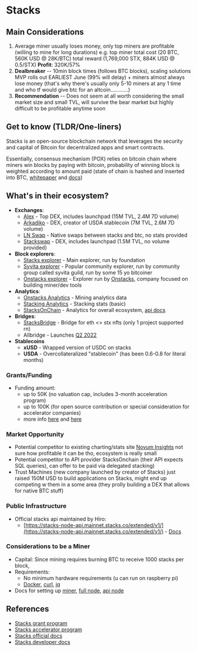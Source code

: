 # Stacks

## Main Considerations

1. Average miner usually loses money, only top miners are profitable (willing to mine for long durations) e.g. top miner total cost (20 BTC, 560K USD @ 28K/BTC) total reward (1,769,000 STX, 884K USD @ 0.5/STX) **Profit**: 320K/57%
2. **Dealbreaker** -- 10min block times (follows BTC blocks), scaling solutions MVP rolls out EARLIEST June (99% will delay) + miners almost always lose money (that's why there's usually only 5-10 miners at any 1 time and who tf would give btc for an altcoin............)
3. **Recommendation** -- Does not seem at all worth considering the small market size and small TVL, will survive the bear market but highly difficult to be profitable anytime soon

## Get to know (TLDR/One-liners)

Stacks is an open-source blockchain network that leverages the security and capital of Bitcoin for decentralized apps and smart contracts.

Essentially, consensus mechanism (POX) relies on bitcoin chain where miners win blocks by paying with bitcoin, probability of winning block is weighted according to amount paid (state of chain is hashed and inserted into BTC, [whitepaper](https://community.stacks.org/pox) and [docs](https://docs.stacks.co/understand-stacks/overview))

## What's in their ecosystem?

- **Exchanges**:
  - [Alex](https://app.alexlab.co/swap) - Top DEX, includes launchpad (15M TVL, 2.4M 7D volume)
  - [Arkadiko](https://app.arkadiko.finance/) - DEX, creator of USDA stablecoin (7M TVL, 2.6M 7D volume)
  - [LN Swap](https://www.lnswap.org/) - Native swaps between stacks and btc, no stats provided
  - [Stackswap](https://app.stackswap.org/v2/) - DEX, includes launchpad (1.5M TVL, no volume provided)
- **Block explorers**:
  - [Stacks explorer](https://explorer.stacks.co/?chain=mainnet) - Main explorer, run by foundation
  - [Syvita explorer](https://explorer.syvita.org/) - Popular community explorer, run by community group called syvita guild, run by some 15 yo bitcoiner
  - [Onstacks explorer](https://app.onstacks.com/explorer) - Explorer run by [Onstacks](https://www.onstacks.com/), company focused on building miner/dev tools
- **Analytics**:
  - [Onstacks Analytics](https://app.onstacks.com/) - Mining analytics data
  - [Stacking Analytics](https://stacking.club) - Stacking stats (basic)
  - [StacksOnChain](https://stacksonchain.com/) - Analytics for overall ecosystem, [api docs](https://xchains-ai.gitbook.io/stacks-on-chain-documentation/)
- **Bridges**:
  - [StacksBridge](https://stacksbridge.com/) - Bridge for eth <> stx nfts (only 1 project supported rn)
  - Allbridge - Launches [Q2 2022](https://cointelegraph.com/news/allbridge-to-become-the-first-token-bridge-for-the-stacks-token?utm_campaign=Building%20a%20better%20internet%20on%20Bitcoin&utm_medium=email&utm_source=Revue%20newsletter)
- **Stablecoins**
  - **xUSD** - Wrapped version of USDC on stacks
  - **USDA** - Overcollateralized "stablecoin" (has been 0.6-0.8 for literal months)

### Grants/Funding

- Funding amount:
  - up to 50K (no valuation cap, includes 3-month acceleration program)
  - up to 100K (for open source contribution or special consideration for accelerator companies)
  - more info [here](https://stacks.org/grants) and [here](https://stacks.ac/#program)

### Market Opportunity

- Potential competitor to existing charting/stats site [Novum Insights](https://stacks.novuminsights.com/) not sure how profitable it can be tho, ecosystem is really small
- Potential competitor to API provider StacksOnchain (their API expects SQL queries), can offer to be paid via delegated stacking)
- Trust Machines (new company launched by creator of Stacks) just raised 150M USD to build applications on Stacks, might end up competing w them in a some area (they prolly building a DEX that allows for native BTC stuff)

### Public Infrastructure

- Official stacks api maintained by Hiro:
  - [https://stacks-node-api.mainnet.stacks.co/extended/v1/](https://stacks-node-api.mainnet.stacks.co/extended/v1/) - [Docs](https://docs.hiro.so/api)

### Considerations to be a Miner

- Capital: Since mining requires burning BTC to receive 1000 stacks per block,
- Requirements:
  - No minimum hardware requirements (u can run on raspberry pi)
  - [Docker](https://docs.docker.com/get-docker/), [curl](https://curl.se/download.html), [jq](https://stedolan.github.io/jq/download/)
- Docs for setting up [miner](https://docs.stacks.co/nodes-and-miners/miner-mainnet), [full node](https://docs.stacks.co/nodes-and-miners/running-mainnet-node), [api node](https://docs.hiro.so/get-started/running-api-node)

## References

- [Stacks grant program](https://stacks.org/grants)
- [Stacks accelerator program](https://stacks.ac/)
- [Stacks official docs](https://docs.scrt.network/)
- [Stacks developer docs](https://docs.hiro.so/intro)

